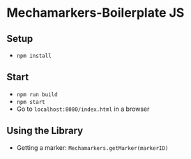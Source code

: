 # Mechamarkers-Boilerplate JS

## Setup
- `npm install`

## Start
- `npm run build`
- `npm start`
- Go to `localhost:8080/index.html` in a browser

## Using the Library
- Getting a marker: `Mechamarkers.getMarker(markerID)`
